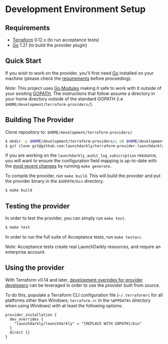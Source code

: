 # Development Environment Setup

## Requirements

- [Terraform](https://www.terraform.io/downloads.html) 0.12.x (to run acceptance tests)
- [Go](https://golang.org/doc/install) 1.21 (to build the provider plugin)

## Quick Start

If you wish to work on the provider, you'll first need [Go](http://www.golang.org) installed on your machine (please check the [requirements](#requirements) before proceeding).

_Note:_ This project uses [Go Modules](https://blog.golang.org/using-go-modules) making it safe to work with it outside of your existing [GOPATH](http://golang.org/doc/code.html#GOPATH). The instructions that follow assume a directory in your home directory outside of the standard GOPATH (i.e `$HOME/development/terraform-providers/`).

## Building The Provider

Clone repository to: `$HOME/development/terraform-providers/`

```sh
$ mkdir -p $HOME/development/terraform-providers/; cd $HOME/development/terraform-providers/
$ git clone git@github.com:launchdarkly/terraform-provider-launchdarkly
```

If you are working on the `launchdarkly_audit_log_subscription` resource, you will want to ensure the configuration field mapping is up-to-date with the [most recent changes](https://github.com/launchdarkly/integration-framework/tree/master/integrations) by running `make generate`.

To compile the provider, run `make build`. This will build the provider and put the provider binary in the `$GOPATH/bin` directory.

```sh
$ make build
```

## Testing the provider

In order to test the provider, you can simply run `make test`.

```sh
$ make test
```

In order to run the full suite of Acceptance tests, run `make testacc`.

_Note:_ Acceptance tests create real LaunchDarkly resources, and require an enterprise account.

## Using the provider

With Terraform v0.14 and later, [development overrides for provider developers](https://www.terraform.io/docs/cli/config/config-file.html#development-overrides-for-provider-developers) can be leveraged in order to use the provider built from source.

To do this, populate a Terraform CLI configuration file (`~/.terraformrc` for all platforms other than Windows; `terraform.rc` in the `%APPDATA%` directory when using Windows) with at least the following options:

```hcl
provider_installation {
  dev_overrides {
    "launchdarkly/launchdarkly" = "[REPLACE WITH GOPATH]/bin"
  }
  direct {}
}
```
